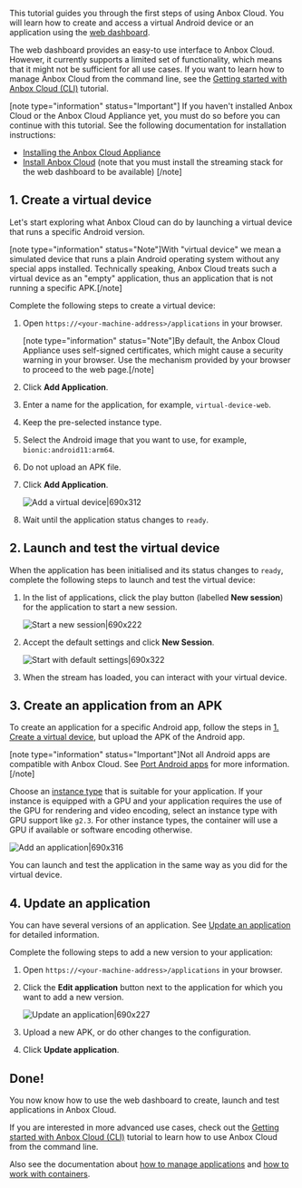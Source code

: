 This tutorial guides you through the first steps of using Anbox Cloud. You will learn how to create and access a virtual Android device or an application using the [web dashboard](https://discourse.ubuntu.com/t/web-dashboard/20871).

The web dashboard provides an easy-to use interface to Anbox Cloud. However, it currently supports a limited set of functionality, which means that it might not be sufficient for all use cases. If you want to learn how to manage Anbox Cloud from the command line, see the [Getting started with Anbox Cloud (CLI)](https://discourse.ubuntu.com/t/getting-started/17756) tutorial.

[note type="information" status="Important"]
If you haven't installed Anbox Cloud or the Anbox Cloud Appliance yet, you must do so before you can continue with this tutorial. See the following documentation for installation instructions:

- [Installing the Anbox Cloud Appliance](https://discourse.ubuntu.com/t/install-appliance/22681)
- [Install Anbox Cloud](https://discourse.ubuntu.com/t/install-anbox-cloud/24336) (note that you must install the streaming stack for the web dashboard to be available)
[/note]

<a name="virtual-device"></a>
## 1. Create a virtual device

Let's start exploring what Anbox Cloud can do by launching a virtual device that runs a specific Android version.

[note type="information" status="Note"]With "virtual device" we mean a simulated device that runs a plain Android operating system without any special apps installed. Technically speaking, Anbox Cloud treats such a virtual device as an "empty" application, thus an application that is not running a specific APK.[/note]

Complete the following steps to create a virtual device:

1. Open `https://<your-machine-address>/applications` in your browser.

   [note type="information" status="Note"]By default, the Anbox Cloud Appliance uses self-signed certificates, which might cause a security warning in your browser. Use the mechanism provided by your browser to proceed to the web page.[/note]
2. Click **Add Application**.
3. Enter a name for the application, for example, `virtual-device-web`.
4. Keep the pre-selected instance type.
5. Select the Android image that you want to use, for example, `bionic:android11:arm64`.
6. Do not upload an APK file.
7. Click **Add Application**.

   ![Add a virtual device|690x312](upload://oXj59uQULQySK2fPjlKCAdIPl3K.png)
8. Wait until the application status changes to `ready`.

## 2. Launch and test the virtual device

When the application has been initialised and its status changes to `ready`, complete the following steps to launch and test the virtual device:

1. In the list of applications, click the play button (labelled **New session**) for the application to start a new session.

   ![Start a new session|690x222](upload://erAnVEmlucBTrnc6GHFsSjkriuN.png)
2. Accept the default settings and click **New Session**.

   ![Start with default settings|690x322](upload://7mRukJHoTPoQ04Mrvj1FuXC5Tcc.png)
3. When the stream has loaded, you can interact with your virtual device.

## 3. Create an application from an APK

To create an application for a specific Android app, follow the steps in [1. Create a virtual device](#virtual-device), but upload the APK of the Android app.

[note type="information" status="Important"]Not all Android apps are compatible with Anbox Cloud. See [Port Android apps](https://discourse.ubuntu.com/t/port-android-apps/17776) for more information.[/note]

Choose an [instance type](https://discourse.ubuntu.com/t/instances-types-reference/17764) that is suitable for your application. If your instance is equipped with a GPU and your application requires the use of the GPU for rendering and video encoding, select an instance type with GPU support like `g2.3`. For other instance types, the container will use a GPU if available or software encoding otherwise.

![Add an application|690x316](upload://3Q3izbrav4LBEcxEx9ahhmRyy0l.png)

You can launch and test the application in the same way as you did for the virtual device.

## 4. Update an application

You can have several versions of an application. See [Update an application](https://discourse.ubuntu.com/t/update-an-application/24201) for detailed information.

Complete the following steps to add a new version to your application:

1. Open `https://<your-machine-address>/applications` in your browser.
2. Click the **Edit application** button next to the application for which you want to add a new version.

   ![Update an application|690x227](upload://qAXQo0sDFYQupEEHoZ70UqDu1Xh.png)
3. Upload a new APK, or do other changes to the configuration.
4. Click **Update application**.

## Done!

You now know how to use the web dashboard to create, launch and test applications in Anbox Cloud.

If you are interested in more advanced use cases, check out the [Getting started with Anbox Cloud (CLI)](https://discourse.ubuntu.com/t/getting-started/17756) tutorial to learn how to use Anbox Cloud from the command line.

Also see the documentation about [how to manage applications](https://discourse.ubuntu.com/t/manage-applications/24333) and [how to work with containers](https://discourse.ubuntu.com/t/work-with-containers/24335).
